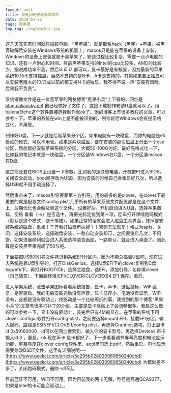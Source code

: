 ```yaml
---
layout: post
title: 我是如何安装黑苹果的
date: 2020-04-22
tags: 黑苹果
top_img: /img/markus.jpg
---
```

这几天其实有时间就在捣鼓电脑，“黑苹果”，就是取名hack（黑客）+苹果，被黑客破解后安装在Windows系统的机器上，macos只是能在苹果的设备上安装，Windows的设备上安装就属于黑苹果了。安装过程比较复杂，需要一点点电脑的知识，还有一点耐心和时间。目前黑苹果支持的Intel的cpu比较多，AMD的比较少，据说成功率不高，然后i3 i5 i7 都可以，显卡最好是有核显，因为最新的苹果系统10.15不支持独显，当然不支持的是N卡，A卡是支持的。其实如果要上独显可以安装老版本的10.13或以前的都支持N卡的独显。我不得不说一声“安装有风险，后果我不负责”。

系统镜像文件是在一位黑苹果的网友博客“黑果小兵”上下载的，网址是[blog.daliansky.net](blog.daliansky.net),他已经做好了文件了，直接下载制作安装U盘就可以了，用balenaEtche这个软件直接选择制作就ok了。他的博客上有很多教程的文章，可以参考一下。苹果的系统在win上是不能被识别的，制作好后Windows会有提示格式化，不用管。

制作好U盘，下一步就是给黑苹果分个区，如果电脑有一块磁盘，而你的电脑是efi启动的模式，可以不用管。如果是两块磁盘，要在安装的那块磁盘上分出一个esp分区，然后留好安装苹果系统的分区，大概50-100G为好。最好先格式化一下，比如我的笔记本就是一块磁盘，一个分区装Windows在C盘，一个分区装macos在D盘。

这之前还要在BIOS上设置一下参数。比如我的是联想电脑，开机按F1进入BIOS，关闭安全启动，boot顺序改为USB，因为安装的时候自己会重启好几次，所以选择USB就不用手动选择了。

然后重点来了，macos引导要靠第三方引导，用的最多的是clover，在clover下最重要的就是配置文件config.plist 几乎所有的苹果系统文件配置都是在这个文件上，后期优化也会触及到这个文件。
设置好后，开机启动进入U盘，选择苹果图标，空格 看看（-v）是否选中，再把光标定位到第一项，回车打开啰嗦跑码模式（默认是这个模式，便于排错），如果正常的话就会进入磁盘工具界面，抹掉要安装系统的磁盘，重点！千万看好磁盘再抹掉！！否则无法恢复！格式为apfs，关闭，选择安装系统，选择磁盘安装，一路自动安装即可，之间要重启几次，不用管。如果进展顺利就会进入系统选择语言画面，一路默认，就会进入桌面了。到此算是安装黑苹果完成了50%吧。

下面要把USB的引导文件拷贝到系统EFI分区内，因为不能总插着U盘吧，现在进入系统是靠U盘引导的。打开DiskGenius，选择U盘EFI下的clover复制到C盘esp/efi/下。再打开BOOTICE，选择主磁盘，选EFI，添加引导，名称填clover（自己随意），下面路径填/EFI/CLOVER/CLOVERX64.EFI 保存。重启。

进入苹果系统，点击苹果图标看看系统报告，显卡，声卡，键盘鼠标，WiFi蓝牙，是否驱动。我的电脑安装完后没有声音，显卡显存小，电池没有显示，WiFi没有，这都是没有驱动上，找驱动是一个比较周折的事，我提到的那个博客“黑果小兵”的文章有很多打补丁的介绍，主要是显卡驱动上了会流畅很多。我是这么做的可以参考一下，显卡没有驱动上，装完后只有4M的显存。在苹果的系统下用clover configur软件打开config.plist，之前要选择mount EFI，挂载EFI分区，输入密码，路径是ESP/EFI/CLOVER/config.plist，再选择Graphics选项，打上显卡id 0x59160000，id可以在网上搜索到，输入你的显卡型号。再选择Devices 声卡输入id 3 ，重启。ok 现在声卡 显卡都好了，下一步看看调节屏幕亮度和电池显示功能，屏幕亮度在clover config软件里，acpl里勾选上pnlf，然后重启。电池显示需要修改DSDT文件，这里有详细说明---[https://www.geekcj.com/article/5e295b028030980650240cbd](https://www.geekcj.com/article/5e295b028030980650240cbd) 大概就差不多了，关闭跑码模式，删除-v即可。

目前蓝牙不可用，WiFi不可用。因为目前我的网卡无解，型号是高通QCA9377，如果是Intel的卡可能会驱动上。
